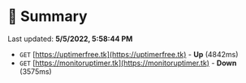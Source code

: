 # 📖 Summary
Last updated: **5/5/2022, 5:58:44 PM**

- `GET` [https://uptimerfree.tk](https://uptimerfree.tk) - **Up** (4842ms)
- `GET` [https://monitoruptimer.tk](https://monitoruptimer.tk) - **Down** (3575ms)
